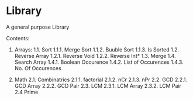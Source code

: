 # Library
A general purpose Library

Contents:
1. Arrays:
1.1. Sort
1.1.1. Merge Sort
1.1.2. Buuble Sort
1.1.3. Is Sorted
1.2. Reverse Array
1.2.1. Reverse Void
1.2.2. Reverse Int*
1.3. Merge
1.4. Search Array
1.4.1. Boolean Occurence
1.4.2. List of Occurences
1.4.3. No. Of Occurences

2. Math
2.1. Combinatrics
2.1.1. factorial
2.1.2. nCr
2.1.3. nPr
2.2. GCD
2.2.1. GCD Array
2.2.2. GCD Pair
2.3. LCM
2.3.1. LCM Array
2.3.2. LCM Pair
2.4 Prime